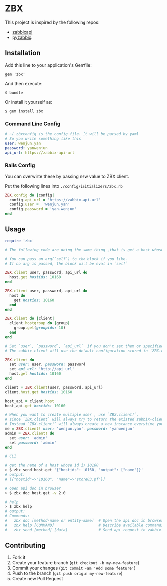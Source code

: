 # ZBX

This project is inspired by the following repos:

- [zabbixapi](https://github.com/vadv/zabbixapi)
- [pyzabbix](https://github.com/lukecyca/pyzabbix).

## Installation

Add this line to your application's Gemfile:

    gem 'zbx'

And then execute:

    $ bundle

Or install it yourself as:

    $ gem install zbx

### Command Line Config
```yaml
# ~/.zbxconfig is the config file. It will be parsed by yaml
# So you write something like this
user: wenjun.yan
password: yanwenjun
api_url: https://zabbix-api-url
```

### Rails Config
You can overwirte these by passing new value to ZBX.client.

Put the following lines into `./config/initializers/zbx.rb`
```ruby
ZBX.config do |config|
  config.api_url = 'https://zabbix-api-url'
  config.user =  'wenjun.yan'
  config.password = 'yan.wenjun'
end
```

## Usage

```ruby
require 'zbx'

# The following code are doing the same thing ,that is get a host whose id is 10160

# You can pass an arg(`self`) to the block if you like.
# If no arg is passed, the block will be eval in `self`

ZBX.client user, password, api_url do
  host.get hostids: 10160
end

ZBX.client user, password, api_url do
  host do
    get hostids: 10160
  end
end

ZBX.client do |client|
  client.hostgroup do |group|
    group.get(groupids: 10)
  end
end

# Set `user`, `password`, `api_url`. if you don't set them or specified them when create.
# The zabbix-client will use the default configuration stored in `ZBX.configuration`.

ZBX.client do
  set user: user, password: password
  set api_url: 'http://api_url'
  host.get hostids: 10160
end

client = ZBX.client(user, password, api_url)
client.host.get hostids: 10160

host_api = client.host
host_api.get hostids: 10160

# When you want to create multiple user , use `ZBX.client!`,
# since `ZBX.client` will always try to return the existed zabbix-client created by itself.
# Instead `ZBX.client!` will always create a new instance everytime you call it.
me = ZBX.client! user: 'wenjun.yan', password: 'yanwenjun'
admin = ZBX.client! do
  set user: 'admin'
  set passowrd: 'admin'
end
```

```bash
# CLI

# get the name of a host whose id is 10160
> $ zbx send host.get '{"hostids": 10160, "output": ["name"]}'
# output:
# [{"hostid"=>"10160", "name"=>"store03.pf"}]

# open api doc in browser
> $ zbx doc host.get -v 2.0

# help
> $ zbx help
# output:
# Commands:
#   zbx doc [method-name or entity-name]  # Open the api doc in browser, -d its short term
#   zbx help [COMMAND]                    # Describe available commands or one specific command
#   zbx send [method] [data]              # Send api request to zabbix server, -s is its short term
```

## Contributing

1. Fork it
2. Create your feature branch (`git checkout -b my-new-feature`)
3. Commit your changes (`git commit -am 'Add some feature'`)
4. Push to the branch (`git push origin my-new-feature`)
5. Create new Pull Request
